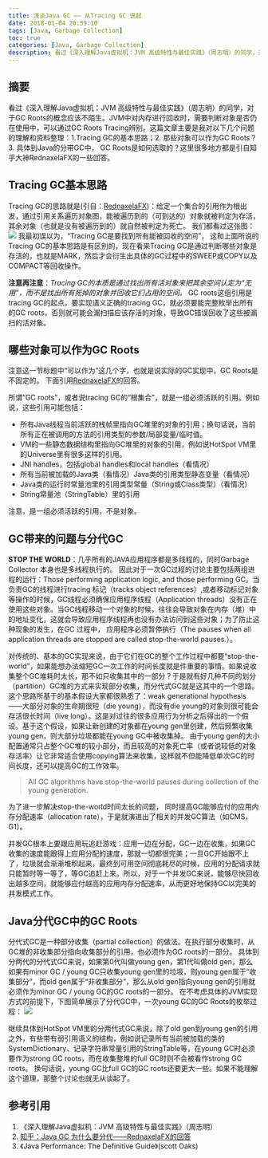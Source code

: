 ```yaml
---
title: 浅谈Java GC —— 从Tracing GC 说起
date: 2018-01-04 20:59:10
tags: [Java, Garbage Collection]
toc: true
categories: [Java, Garbage Collection]
description: 看过《深入理解Java虚拟机：JVM 高级特性与最佳实践》（周志明）的同学，对于GC Roots的概念应该不陌生。JVM中对内存进行回收时，需要判断对象是否仍在使用中，可以通过GC Roots Tracing辨别。这篇文章主要是我对以下几个问题的理解和资料整理：1.Tracing GC的基本思路；2. 那些对象可以作为GC Roots？ 3. 具体到Java的分带GC中， GC Roots是如何选取的？这里很多地方都是引自知乎大神RednaxelaFX的一些回答。  
---
```


## 摘要
看过《深入理解Java虚拟机：JVM 高级特性与最佳实践》（周志明）的同学，对于GC Roots的概念应该不陌生。JVM中对内存进行回收时，需要判断对象是否仍在使用中，可以通过GC Roots Tracing辨别。这篇文章主要是我对以下几个问题的理解和资料整理：1.Tracing GC的基本思路；2. 那些对象可以作为GC Roots？ 3. 具体到Java的分带GC中， GC Roots是如何选取的？这里很多地方都是引自知乎大神RednaxelaFX的一些回答。 

## Tracing GC基本思路

Tracing GC的思路就是(引自：[RednaxelaFX](https://www.zhihu.com/people/rednaxelafx/activities))：给定一个集合的引用作为根出发，通过引用关系遍历对象图，能被遍历到的（可到达的）对象就被判定为存活，其余对象（也就是没有被遍历到的）就自然被判定为死亡。
我们都看过这张图：
![](https://wx3.sinaimg.cn/mw690/7c35df9bgy1fn5nodgc27j20pv0dqwev.jpg)
我最初误以为，“Tracing GC是要找到所有能被回收的空间”， 这和上面所说的Tracing GC的基本思路是有区别的，现在看来Tracing GC是通过判断哪些对象是存活的，也就是MARK，然后才会衍生出具体的GC过程中的SWEEP或COPY以及COMPACT等回收操作。 

**注意再注意**：*Tracing GC的本质是通过找出所有活对象来把其余空间认定为“无用”，而不是找出所有死掉的对象并回收它们占用的空间。*
GC roots这组引用是tracing GC的起点。要实现语义正确的tracing GC，就必须要能完整枚举出所有的GC roots，否则就可能会漏扫描应该存活的对象，导致GC错误回收了这些被漏扫的活对象。

## 哪些对象可以作为GC Roots
注意这一节标题中“可以作为”这几个字，也就是说实际的GC实现中，GC Roots是不固定的。 下面引用[RednaxelaFX](https://www.zhihu.com/people/rednaxelafx/activities)的回答。

所谓“GC roots”，或者说tracing GC的“根集合”，就是一组必须活跃的引用。例如说，这些引用可能包括：
- 所有Java线程当前活跃的栈帧里指向GC堆里的对象的引用；换句话说，当前所有正在被调用的方法的引用类型的参数/局部变量/临时值。
- VM的一些静态数据结构里指向GC堆里的对象的引用，例如说HotSpot VM里的Universe里有很多这样的引用。
- JNI handles，包括global handles和local handles（看情况）
- 所有当前被加载的Java类（看情况）Java类的引用类型静态变量（看情况）
- Java类的运行时常量池里的引用类型常量（String或Class类型）（看情况）
- String常量池（StringTable）里的引用

注意，是一组必须活跃的引用，不是对象。

## GC带来的问题与分代GC
**STOP THE WORLD**：几乎所有的JAVA应用程序都是多线程的，同时Garbage Collector 本身也是多线程执行的。 因此对于一次GC过程的讨论主要包括两组进程的运行：Those performing application logic, and those performing GC。当负责GC的线程进行tracing 标记（tracks object references）,或者移动标记对象等操作的时候，GC线程必须确保应用程序线程（Application threads）没有正在使用这些对象。当GC线程移动一个对象的时候，往往会导致对象在内存（堆）中的地址变化，这就会导致应用程序线程再也没有办法访问到这些对象；为了防止这种现象的发生，在GC 过程中， 应用程序必须暂停执行（The pauses when all application threads are stopped are called stop-the-world pauses.）。

对传统的、基本的GC实现来说，由于它们在GC的整个工作过程中都要“stop-the-world”，如果能想办法缩短GC一次工作的时间长度就是件重要的事情。如果说收集整个GC堆耗时太长，那不如只收集其中的一部分？于是就有好几种不同的划分（partition）GC堆的方式来实现部分收集，而分代式GC就是这其中的一个思路。这个思路所基于的基本假设大家都很熟悉了：weak generational hypothesis——大部分对象的生命期很短（die young），而没有die young的对象则很可能会存活很长时间（live long）。这是对过往的很多应用行为分析之后得出的一个假设。基于这个假设，如果让新创建的对象都在young gen里创建，然后频繁收集young gen，则大部分垃圾都能在young GC中被收集掉。
由于young gen的大小配置通常只占整个GC堆的较小部分，而且较高的对象死亡率（或者说较低的对象存活率）让它非常适合使用copying算法来收集，这样就不但能降低单次GC的时间长度，还可以提高GC的工作效率。

> All GC algorithms have stop-the-world pauses during collection of the young generation.

为了进一步解决stop-the-world时间太长的问题， 同时提高GC能够应付的应用内存分配速率（allocation rate），于是就演进出了相关的并发GC算法（如CMS， G1）。

并发GC根本上要跟应用玩追赶游戏：应用一边在分配，GC一边在收集，如果GC收集的速度能跟得上应用分配的速度，那就一切都很完美；一旦GC开始跟不上了，垃圾就会渐渐堆积起来，最终到可用空间彻底耗尽的时候，应用的分配请求就只能暂时等一等了，等GC追赶上来。所以，对于一个并发GC来说，能够尽快回收出越多空间，就能够应付越高的应用内存分配速率，从而更好地保持GC以完美的并发模式工作。

## Java分代GC中的GC Roots

分代式GC是一种部分收集（partial collection）的做法。在执行部分收集时，从GC堆的非收集部分指向收集部分的引用，也必须作为GC roots的一部分。
具体到分两代的分代式GC来说，如果第0代叫做young gen，第1代叫做old gen，那么如果有minor GC / young GC只收集young gen里的垃圾，则young gen属于“收集部分”，而old gen属于“非收集部分”，那么从old gen指向young gen的引用就必须作为minor GC / young GC的GC roots的一部分。 在不考虑具体的JVM实现方式的前提下，下图简单展示了分代GC中，一次young GC的GC Roots的枚举过程：
![](https://wx2.sinaimg.cn/mw690/7c35df9bly1fn5ouhfsztj20m80a8gm3.jpg)

继续具体到HotSpot VM里的分两代式GC来说，除了old gen到young gen的引用之外，有些带有弱引用语义的结构，例如说记录所有当前被加载的类的SystemDictionary、记录字符串常量引用的StringTable等，在young GC时必须要作为strong GC roots，而在收集整堆的full GC时则不会被看作strong GC roots。
换句话说，young GC比full GC的GC roots还要更大一些。如果不能理解这个道理，那整个讨论也就无从谈起了。

## 参考引用
1. 《深入理解Java虚拟机：JVM 高级特性与最佳实践》（周志明）
2. [知乎：Java GC 为什么要分代——RednaxelaFX的回答](https://www.zhihu.com/question/53613423/answer/135743258)
3. 《Java Performance: The Definitive Guide》(scott Oaks)